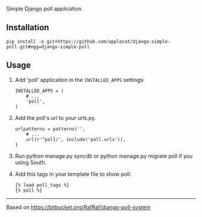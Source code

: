 Simple Django poll application.

Installation
------------

```
pip install -e git+https://github.com/applecat/django-simple-poll.git#egg=django-simple-poll
```

Usage
-----

1. Add 'poll' application in the ``INSTALLED_APPS`` settings:

	```
	INSTALLED_APPS = (
    	# ...
    	'poll',
	)
	```

2. Add the poll's url to your urls.py.

	```
	urlpatterns = patterns('',
		# ...
    	url(r'^poll/', include('poll.urls')),
	)
	```

3. Run python manage.py syncdb or python manage.py migrate poll if you using South.

4. Add this tags in your template file to show poll:

	```
	{% load poll_tags %}
	{% poll %}
	```
	
-----
Based on https://bitbucket.org/RafRaf/django-poll-system
